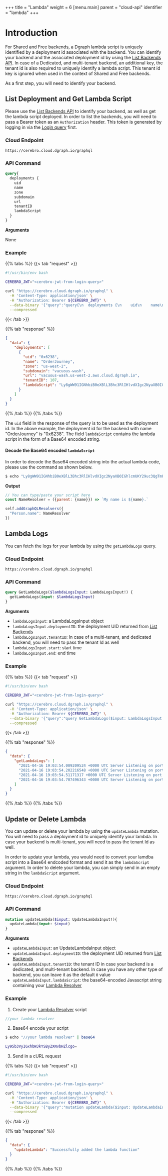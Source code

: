 +++
title = "Lambda"
weight = 6
[menu.main]
    parent = "cloud-api"
    identifier = "lambda"
+++

# Introduction

For Shared and Free backends, a Dgraph lambda script is uniquely identified by a deployment id associated with the backend. You can identify your backend and the associated deployment id by using the [List Backends API](/cloud-api/backend#list-backends). In case of a Dedicated, and multi-tenant backend, an additional key, the tenant id is also required to uniquely identify a lambda script. This tenant id key is ignored when used in the context of Shared and Free backends.

As a first step, you will need to identify your backend.

## List Deployment and Get Lambda Script
Please use the [List Backends API](/cloud-api/backend#list-backends) to identify your backend, as well as get the lambda script deployed. In order to list the backends, you will need to pass a Bearer token as an `Authorization` header. This token is generated by logging in via the [Login query](/cloud-api/authentication#authentication) first.

### Cloud Endpoint

```
https://cerebro.cloud.dgraph.io/graphql
```
### API Command

```graphql
query{
  deployments {
    uid
    name
    zone
    subdomain
    url
    tenantID
    lambdaScript
  }
}
```

**Arguments**

None

### Example

{{% tabs %}} {{< tab "request" >}}
```bash
#!/usr/bin/env bash

CEREBRO_JWT="<cerebro-jwt-from-login-query>"

curl "https://cerebro.cloud.dgraph.io/graphql" \
  -H 'Content-Type: application/json' \
  -H "Authorization: Bearer ${CEREBRO_JWT}" \
  --data-binary '{"query":"query{\n  deployments {\n    uid\n    name\n    zone\n    subdomain\n    url\n    tenantID\n    lambdaScript\n  }\n}","variables":{}}' \
  --compressed
```
{{< /tab >}} 

{{% tab "response" %}}
```json
{
  "data": {
    "deployments": [
      {
        "uid": "0x6238",
        "name": "OrderJourney",
        "zone": "us-west-2",
        "subdomain": "vacuous-wash",
        "url": "vacuous-wash.us-west-2.aws.cloud.dgraph.io",
        "tenantID": 107,
        "lambdaScript": "Ly8gWW91IGNhbiB0eXBlL3Bhc3RlIHlvdXIgc2NyaXB0IGhlcmUKY29uc3QgTmFtZVJlc29sdmVyID0gKHtwYXJlbnQ6IHtuYW1lfX0pID0+IGBNeSBuYW1lIGlzICR7bmFtZX0uYAoKc2VsZi5hZGRHcmFwaFFMUmVzb2x2ZXJzKHsKICAgICJQZXJzb24ubmFtZSI6IE5hbWVSZXNvbHZlcgp9KQ=="
      }
    ]
  }
}
```
{{% /tab %}} {{% /tabs %}}

The `uid` field in the response of the query is to be used as the deployment id. In the above example, the deployment id for the backend with name "OrderJourney" is "0x6238". The field `lambdaScript` contains the lambda script in the form of a Base64 encoded string.

#### Decode the Base64 encoded `lambdaScript`
In order to decode the Base64 encoded string into the actual lambda code, please use the command as shown below.

```bash
$ echo "Ly8gWW91IGNhbiB0eXBlL3Bhc3RlIHlvdXIgc2NyaXB0IGhlcmUKY29uc3QgTmFtZVJlc29sdmVyID0gKHtwYXJlbnQ6IHtuYW1lfX0pID0+IGBNeSBuYW1lIGlzICR7bmFtZX0uYAoKc2VsZi5hZGRHcmFwaFFMUmVzb2x2ZXJzKHsKICAgICJQZXJzb24ubmFtZSI6IE5hbWVSZXNvbHZlcgp9KQ==" | base64 -d
```

**Output**

```js
// You can type/paste your script here
const NameResolver = ({parent: {name}}) => `My name is ${name}.`

self.addGraphQLResolvers({
  "Person.name": NameResolver
})
```

## Lambda Logs

You can fetch the logs for your lambda by using the `getLambdaLogs` query.

### Cloud Endpoint

```
https://cerebro.cloud.dgraph.io/graphql
```

### API Command

```graphql
query GetLambdaLogs($lambdaLogsInput: LambdaLogsInput!) {
  getLambdaLogs(input: $lambdaLogsInput)
}
```

**Arguments**

* `lambdaLogsInput`: a LambdaLogsInput object
* `lambdaLogsInput.deploymentID`: the deployment UID returned from [List Backends](/cloud-api/backend#list-backends)
* `lambdaLogsInput.tenantID`: In case of a multi-tenant, and dedicated backend, you will need to pass the tenant Id as well 
* `lambdaLogsInput.start`: start time
* `lambdaLogsInput.end`: end time

### Example

{{% tabs %}} {{< tab "request" >}}
```bash
#!/usr/bin/env bash

CEREBRO_JWT="<cerebro-jwt-from-login-query>"

curl "https://cerebro.cloud.dgraph.io/graphql" \
  -H 'Content-Type: application/json' \
  -H "Authorization: Bearer ${CEREBRO_JWT}" \
  --data-binary '{"query":"query GetLambdaLogs($input: LambdaLogsInput!) {\n getLambdaLogs(input: $input)\n}","variables":{"input":{"deploymentID":"0xf0ffe9"}}}' \
  --compressed
```
{{< /tab >}} 

{{% tab "response" %}}
```json
{
  "data": {
    "getLambdaLogs": [
      "2021-04-16 19:03:54.009209524 +0000 UTC Server Listening on port 8686!",
      "2021-04-16 19:03:54.202216548 +0000 UTC Server Listening on port 8686!",
      "2021-04-16 19:03:54.51171317 +0000 UTC Server Listening on port 8686!",
      "2021-04-16 19:03:54.707496343 +0000 UTC Server Listening on port 8686!"
    ]
  }
}
```
{{% /tab %}} {{% /tabs %}}

## Update or Delete Lambda

You can update or delete your lambda by using the `updateLambda` mutation. You will need to pass a deployment id to uniquely identify your lambda. In case your backend is multi-tenant, you will need to pass the tenant Id as well.

In order to update your lambda, you would need to convert your lamdba script into a Base64 endcoded format and send it as the `lambdaScript` argument.
In order to delete your lambda, you can simply send in an empty string in the `lambdaScript` argument.

### Cloud Endpoint

```
https://cerebro.cloud.dgraph.io/graphql
```

### API Command

```graphql
mutation updateLambda($input: UpdateLambdaInput!){
  updateLambda(input: $input)
}
```

**Arguments**

* `updateLambdaInput`: an UpdateLambdaInput object
* `updateLambdaInput.deploymentID`: the deployment UID returned from [List Backends](/cloud-api/backend#list-backends)
* `updateLambdaInput.tenantID`: the tenant ID in case your backend is a dedicated, and multi-tenant backend. In case you have any other type of backend, you can leave it as the default `0` value
* `updateLambdaInput.lambdaScript`: the base64-encoded Javascript string containing your [Lambda Resolver](https://dgraph.io/docs/graphql/lambda/overview/)

### Example

1) Create your [Lambda Resolver](https://dgraph.io/docs/graphql/lambda/overview/) script

```js
//your lambda resolver
```

2) Base64 encode your script

```bash
$ echo "//your lambda resolver" | base64

Ly95b3VyIGxhbWJkYSByZXNvbHZlcgo=
```

3) Send in a cURL request

{{% tabs %}} {{< tab "request" >}}
```bash
#!/usr/bin/env bash

CEREBRO_JWT="<cerebro-jwt-from-login-query>"

curl "https://cerebro.cloud.dgraph.io/graphql" \
  -H 'Content-Type: application/json' \
  -H "Authorization: Bearer ${CEREBRO_JWT}" \
  --data-binary '{"query":"mutation updateLambda($input: UpdateLambdaInput!){\n  updateLambda(input: $input)\n}","variables":{"input":{"deploymentID":"0x6238","tenantID":0,"lambdaScript":"Ly95b3VyIGxhbWJkYSByZXNvbHZlcgo="}}}' \
  --compressed
```
{{< /tab >}} 

{{% tab "response" %}}
```json
{
  "data": {
    "updateLambda": "Successfully added the lambda function"
  }
}
```
{{% /tab %}} {{% /tabs %}}
